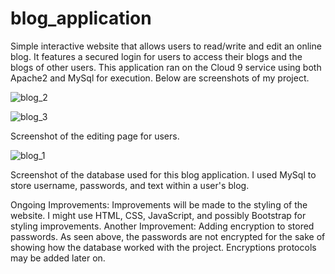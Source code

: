 # blog_application
Simple interactive website that allows users to read/write and edit an online blog. It features a secured login for users to access their blogs and the blogs of other users. This application ran on the Cloud 9 service using both Apache2 and MySql for execution. Below are screenshots of my project.

![blog_2](https://user-images.githubusercontent.com/20133885/42730626-fa62149c-87ad-11e8-8e74-4c27c33740c3.png)

![blog_3](https://user-images.githubusercontent.com/20133885/42730627-fffafc02-87ad-11e8-9dfe-afcdf0b20470.png)

Screenshot of the editing page for users.

![blog_1](https://user-images.githubusercontent.com/20133885/42730628-0466c208-87ae-11e8-9dc4-d3ecb5bf600a.png)

Screenshot of the database used for this blog application. I used MySql to store username, passwords, and text within a user's blog. 

Ongoing Improvements: Improvements will be made to the styling of the website. I might use HTML, CSS, JavaScript, and possibly Bootstrap for styling improvements.
Another Improvement: Adding encryption to stored passwords. As seen above, the passwords are not encrypted for the sake of showing how the database worked with the project. Encryptions protocols may be added later on. 
